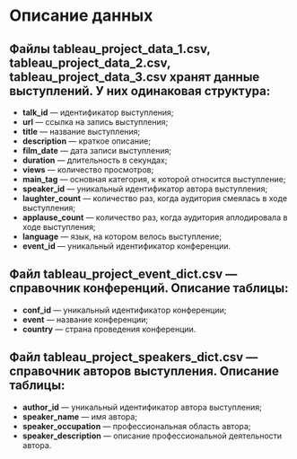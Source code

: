 # **Описание данных**
## Файлы tableau_project_data_1.csv, tableau_project_data_2.csv, tableau_project_data_3.csv хранят данные выступлений. У них одинаковая структура:
- **talk_id** — идентификатор выступления;
- **url** — ссылка на запись выступления;
- **title** — название выступления;
- **description** — краткое описание;
- **film_date** — дата записи выступления;
- **duration** — длительность в секундах;
- **views** — количество просмотров;
- **main_tag** — основная категория, к которой относится выступление;
- **speaker_id** — уникальный идентификатор автора выступления;
- **laughter_count** — количество раз, когда аудитория смеялась в ходе выступления;
- **applause_count** — количество раз, когда аудитория аплодировала в ходе выступления;
- **language** — язык, на котором велось выступление;
- **event_id** — уникальный идентификатор конференции.
## Файл tableau_project_event_dict.csv — справочник конференций. Описание таблицы:
- **conf_id** — уникальный идентификатор конференции;
- **event** — название конференции;
- **country** — страна проведения конференции.
## Файл tableau_project_speakers_dict.csv — справочник авторов выступления. Описание таблицы:
- **author_id** — уникальный идентификатор автора выступления;
- **speaker_name** — имя автора;
- **speaker_occupation** — профессиональная область автора;
- **speaker_description** — описание профессиональной деятельности автора.

